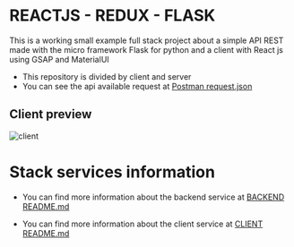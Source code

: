 # REACTJS - REDUX - FLASK

This is a working small example full stack project about a simple API REST made with the micro framework Flask for python and a client with React js using GSAP and MaterialUI

- This repository is divided by client and server
- You can see the api available request at [Postman request.json](./server/postman_collection.json)

## Client preview
![client](./repository/client-preview.png)

# Stack services information
- You can find more information about the backend service at [BACKEND README.md](./server/README.md)

- You can find more information about the client service at [CLIENT README.md](./client/README.md)